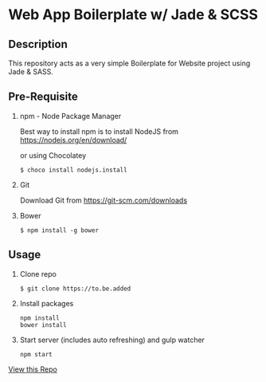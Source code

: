 # Web App Boilerplate w/ Jade & SCSS

## Description
This repository acts as a very simple Boilerplate for Website project using Jade & SASS.

## Pre-Requisite
1. npm - Node Package Manager

    Best way to install npm is to install NodeJS from 
    https://nodejs.org/en/download/
    
    or using Chocolatey
    ```
    $ choco install nodejs.install
    ```
2. Git

    Download Git from  https://git-scm.com/downloads
    
3. Bower
    
    ```
    $ npm install -g bower
    ```

## Usage

1. Clone repo
    
    ```
    $ git clone https://to.be.added
    ```
2. Install packages

    ```
    npm install
    bower install
    ```
3. Start server (includes auto refreshing) and gulp watcher

    ```
    npm start
    ```

[View this Repo](http://dev-fuad.github.io/Jade-SCSS-Boilerplate)